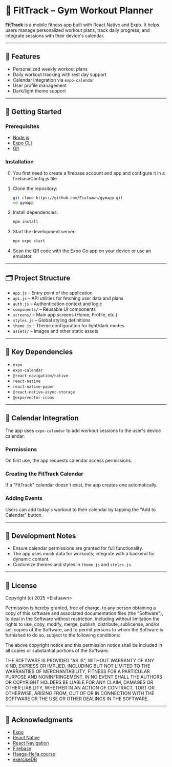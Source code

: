 # 💪 FitTrack – Gym Workout Planner

**FitTrack** is a mobile fitness app built with React Native and Expo. It helps users manage personalized workout plans, track daily progress, and integrate sessions with their device's calendar.

---

## 📱 Features

- Personalized weekly workout plans
- Daily workout tracking with rest day support
- Calendar integration via `expo-calendar`
- User profile management
- Dark/light theme support

---

## 🚀 Getting Started

### Prerequisites

- [Node.js](https://nodejs.org/)
- [Expo CLI](https://docs.expo.dev/get-started/installation/)
- [Git](https://git-scm.com/)

### Installation
0. You first need to create a firebase account and app and configure it in a firebaseConfig.js file

1. Clone the repository:

   ```bash
   git clone https://github.com/Eiafuawn/gymapp.git
   cd gymapp
   ```

2. Install dependencies:

   ```bash
   npm install
   ```

3. Start the development server:

   ```bash
   npx expo start
   ```

4. Scan the QR code with the Expo Go app on your device or use an emulator.

---

## 🗂️ Project Structure

- `App.js` – Entry point of the application
- `api.js` – API utilities for fetching user data and plans
- `auth.js` – Authentication context and logic
- `components/` – Reusable UI components
- `screens/` – Main app screens (Home, Profile, etc.)
- `styles.js` – Global styling definitions
- `theme.js` – Theme configuration for light/dark modes
- `assets/` – Images and other static assets

---

## 🔧 Key Dependencies

- `expo`
- `expo-calendar`
- `@react-navigation/native`
- `react-native`
- `react-native-paper`
- `@react-native-async-storage`
- `@expo/vector-icons`

---

## 📅 Calendar Integration

The app uses `expo-calendar` to add workout sessions to the user's device calendar.

### Permissions

On first use, the app requests calendar access permissions.

### Creating the FitTrack Calendar

If a "FitTrack" calendar doesn't exist, the app creates one automatically.

### Adding Events

Users can add today's workout to their calendar by tapping the "Add to Calendar" button.

---

## 🧪 Development Notes

- Ensure calendar permissions are granted for full functionality.
- The app uses mock data for workouts; integrate with a backend for dynamic content.
- Customize themes and styles in `theme.js` and `styles.js`.

---

## 📄 License

Copyright (c) 2025 &lt;Eiafuawn&gt;

Permission is hereby granted, free of charge, to any person obtaining a copy of this software and associated documentation files (the "Software"), to deal in the Software without restriction, including without limitation the rights to use, copy, modify, merge, publish, distribute, sublicense, and/or sell copies of the Software, and to permit persons to whom the Software is furnished to do so, subject to the following conditions:

The above copyright notice and this permission notice shall be included in all copies or substantial portions of the Software.

THE SOFTWARE IS PROVIDED "AS IS", WITHOUT WARRANTY OF ANY KIND, EXPRESS OR IMPLIED, INCLUDING BUT NOT LIMITED TO THE WARRANTIES OF MERCHANTABILITY, FITNESS FOR A PARTICULAR PURPOSE AND NONINFRINGEMENT. IN NO EVENT SHALL THE AUTHORS OR COPYRIGHT HOLDERS BE LIABLE FOR ANY CLAIM, DAMAGES OR OTHER LIABILITY, WHETHER IN AN ACTION OF CONTRACT, TORT OR OTHERWISE, ARISING FROM, OUT OF OR IN CONNECTION WITH THE SOFTWARE OR THE USE OR OTHER DEALINGS IN THE SOFTWARE.

---

## 🙌 Acknowledgments

- [Expo](https://expo.dev/)
- [React Native](https://reactnative.dev/)
- [React Navigation](https://reactnavigation.org/)
- [Firebase](https://firebase.google.com/docs)
- [Haaga-Helia course](https://haagahelia.github.io/mobilecourse/)
- [exerciseDB](https://exercisedb-api.vercel.app/)
